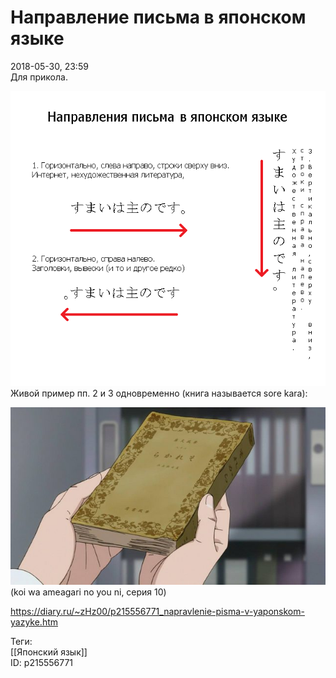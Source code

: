 Направление письма в японском языке
====================================

   
 2018-05-30, 23:59   
  Для прикола.   
   
  ![](pics/UE2LB4r.png)    
 Живой пример пп. 2 и 3 одновременно (книга называется sore kara):   
   
   [![](pics/opBMHihl.jpg)](https://i.imgur.com/opBMHih.jpg)    
 (koi wa ameagari no you ni, серия 10)    
    
 <https://diary.ru/~zHz00/p215556771_napravlenie-pisma-v-yaponskom-yazyke.htm>   
   
 Теги:   
 [[Японский язык]]   
 ID: p215556771